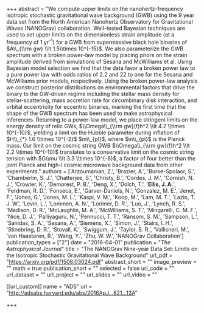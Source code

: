+++
abstract = "We compute upper limits on the nanohertz-frequency isotropic stochastic gravitational wave background (GWB) using the 9 year data set from the North American Nanohertz Observatory for Gravitational Waves (NANOGrav) collaboration. Well-tested Bayesian techniques are used to set upper limits on the dimensionless strain amplitude (at a frequency of 1 yr<SUP>-1</SUP>) for a GWB from supermassive black hole binaries of $A\\_{\\rm gw} \\lt 1.5\\times 10^{-15}$. We also parameterize the GWB spectrum with a broken power-law model by placing priors on the strain amplitude derived from simulations of Sesana and McWilliams et al. Using Bayesian model selection we find that the data favor a broken power law to a pure power law with odds ratios of 2.2 and 22 to one for the Sesana and McWilliams prior models, respectively. Using the broken power-law analysis we construct posterior distributions on environmental factors that drive the binary to the GW-driven regime including the stellar mass density for stellar-scattering, mass accretion rate for circumbinary disk interaction, and orbital eccentricity for eccentric binaries, marking the first time that the shape of the GWB spectrum has been used to make astrophysical inferences. Returning to a power-law model, we place stringent limits on the energy density of relic GWs, $\\Omega\\_{\\rm gw}(f)h^2 \\lt 4.2 \\times 10^{-10}$, yielding a limit on the Hubble parameter during inflation of $H\\_{*} 1.6 \\times 10^{-2}$ $m\\_{pl}$, where $m\\_{pl}$ is the Planck mass. Our limit on the cosmic string GWB $\\Omega\\_{\\rm gw}(f)h^2 \\lt 2.2 \\times 10^{-10}$ translates to a conservative limit on the cosmic string tension with $G\\mu \\lt 3.3 \\times 10^{-8}$, a factor of four better than the joint Planck and high-l cosmic microwave background data from other experiments."
authors = ['Arzoumanian, Z.', 'Brazier, A.', 'Burke-Spolaor, S.', 'Chamberlin, S. J.', 'Chatterjee, S.', 'Christy, B.', 'Cordes, J. M.', 'Cornish, N. J.', 'Crowter, K.', 'Demorest, P. B.', 'Deng, X.', 'Dolch, T.', '**Ellis, J. A.**', 'Ferdman, R. D.', 'Fonseca, E.', 'Garver-Daniels, N.', 'Gonzalez, M. E.', 'Jenet, F.', 'Jones, G.', 'Jones, M. L.', 'Kaspi, V. M.', 'Koop, M.', 'Lam, M. T.', 'Lazio, T. J. W.', 'Levin, L.', 'Lommen, A. N.', 'Lorimer, D. R.', 'Luo, J.', 'Lynch, R. S.', 'Madison, D. R.', 'McLaughlin, M. A.', 'McWilliams, S. T.', 'Mingarelli, C. M. F.', 'Nice, D. J.', 'Palliyaguru, N.', 'Pennucci, T. T.', 'Ransom, S. M.', 'Sampson, L.', 'Sanidas, S. A.', 'Sesana, A.', 'Siemens, X.', 'Simon, J.', 'Stairs, I. H.', 'Stinebring, D. R.', 'Stovall, K.', 'Swiggum, J.', 'Taylor, S. R.', 'Vallisneri, M.', 'van Haasteren, R.', 'Wang, Y.', 'Zhu, W. W.', 'NANOGrav Collaboration']
publication_types = ["2"]
date = "2016-04-01"
publication = "*The Astrophysical Journal*"
title = "The NANOGrav Nine-year Data Set: Limits on the Isotropic Stochastic Gravitational Wave Background"
url_pdf = "https://arxiv.org/pdf/1508.03024.pdf"
abstract_short = ""
image_preview = ""
math = true
publication_short = ""
selected = false
url_code = ""
url_dataset = ""
url_project = ""
url_slides = ""
url_video = ""

[[url_custom]]
name = "ADS"
url = "http://adsabs.harvard.edu/abs/2016ApJ...821...13A"

+++
